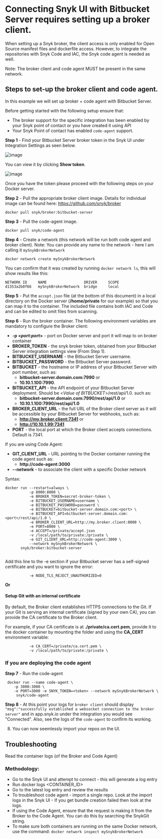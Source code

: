 # Connecting Snyk UI with Bitbucket Server requires setting up a broker client. 

When setting up a Snyk broker, the client access is only enabled for Open Source manifest files and dockerfile access. However, to integrate the repositories with Snyk Code and IAC, the Snyk code agent is needed as well.

Note: The broker client and code agent MUST be present in the same network.

## Steps to set-up the broker client and code agent. 
In this example we will set up broker + code agent with Bitbucket Server. 

Before getting started with the following setup ensure that:
  - The broker support for the specific integration has been enabled by your Snyk point of contact or you have created it using API
  - Your Snyk Point of contact has enabled ``code-agent`` support. 


**Step 1** - Find your Bitbucket Server broker token in the Snyk UI under Integration Settings as seen below. 

![image](https://user-images.githubusercontent.com/89480245/155851373-a44c9962-a6d9-4bda-8b86-f72c1447880c.png)

You can view it by clicking **Show token**. 

![image](https://user-images.githubusercontent.com/89480245/155851584-87a8b36d-cae7-4d77-9ef6-d0313b8916c7.png)

Once you have the token please proceed with the following steps on your Docker server.

**Step 2** - Pull the appropriate broker client image. Details for individual image can be found here: https://github.com/snyk/broker

`` docker pull snyk/broker:bitbucket-server ``

**Step 3** - Pull the code-agent image. 

`` docker pull snyk/code-agent ``

**Step 4** - Create a network (this network will be run both code agent and broker client). 
Note: You can provide any name to the network - here I am calling it `` mySnykBrokerNetwork `` 

`` docker network create mySnykBrokerNetwork ``

You can confirm that it was created by running ``docker network ls``, this will show results like this:
```
NETWORK ID     NAME                 DRIVER     SCOPE
d1353a2b0f66   mySnykBrokerNetwork  bridge     local
```
**Step 5** - Put the ``accept.json`` file (at the bottom of this document) in a local directory on the Docker server (**/home/private** for our example) so that you can map it to the container. The included file contains both IAC and Code and can be edited to omit files from scanning.

**Step 6** - Run the broker container. The following environment variables are mandatory to configure the Broker client:

- **-p <*port:port*>** - port on Docker server and port it will map to on broker container
- **BROKER_TOKEN** - the snyk broker token, obtained from your Bitbucket Server integration settings view (From Step 1).
- **BITBUCKET_USERNAME** - the Bitbucket Server username.
- **BITBUCKET_PASSWORD** - the Bitbucket Server password.
- **BITBUCKET** - the hostname or IP address of your Bitbucket Server with port number, such as:
  - **bitbucket-server.domain.com:7990** or 
  - **10.10.1.100:7990**.
- **BITBUCKET_API** - the API endpoint of your Bitbucket Server deployment. Should be <*Value of BITBUCKET*>/rest/api/1.0. such as:
  - **bitbucket-server.domain.com:7990/rest/api/1.0** or
  - **10.10.1.100:7990/rest/api/1.0**
- **BROKER_CLIENT_URL** - the full URL of the Broker client server as it will be accessible by your Bitbucket Server for webhooks, such as:
  - **http://my.broker.client:7341** or
  - **http://10.10.1.99:7341**
- **PORT** - the local port at which the Broker client accepts connections. Default is 7341.

If you are using Code Agent:
- **GIT_CLIENT_URL** - URL pointing to the Docker container running the code agent such as:
  - **http://code-agent:3000**
- **--network** - to associate the client with a specific Docker network 

Syntax:
````
docker run --restart=always \
           -p 8000:8000 \
           -e BROKER_TOKEN=secret-broker-token \
           -e BITBUCKET_USERNAME=username \
           -e BITBUCKET_PASSWORD=password \
           -e BITBUCKET=bitbucket-server.domain.com:<port> \
           -e BITBUCKET_API=bitbucket-server.domain.com:<port>/rest/api/1.0 \
           -e BROKER_CLIENT_URL=http://my.broker.client:8000 \
           -e PORT=8000 \
           -e ACCEPT=/private/accept.json
           -v /local/path/to/private:/private \
           -e GIT_CLIENT_URL=http://code-agent:3000 \
           --network mySnykBrokerNetwork \
       snyk/broker:bitbucket-server
       
````
Add this line to the -e section if your Bitbucket server has a self-signed certificate and you want to ignore the error:
```
           -e NODE_TLS_REJECT_UNAUTHORIZED=0
```           
**Or**

#### Setup Git with an internal certificate ####
By default, the Broker client establishes HTTPS connections to the Git. If your Git is serving an internal certificate (signed by your own CA), you can provide the CA certificate to the Broker client.

For example, if your CA certificate is at **./private/ca.cert.pem**, provide it to the docker container by mounting the folder and using the **CA_CERT** environment variable:

```
           -e CA_CERT=/private/ca.cert.pem \
           -v /local/path/to/private:/private \
```
### If you are deploying the code agent ###
**Step 7** - Run the code-agent
````
 docker run --name code-agent \
    -p 3000:3000 \
    -e PORT=3000 -e SNYK_TOKEN=<token> --network mySnykBrokerNetwork \
     snyk/code-agent 
````

**Step 8** - At this point your logs for ``broker client`` should display ``"msg":"successfully established a websocket connection to the broker server"`` and in app.snyk.io under the integration you would see "Connected". Also, see the logs of the ``code-agent`` to confirm its working. 

8. You can now seemlessly import your repos on the UI. 
## Troubleshooting ##
Read the container logs (of the Broker and Code Agent) 
### Methodology: ### 
- Go to the Snyk UI and attempt to connect - this will generate a log entry
- Run docker logs <CONTAINER_ID> 
- Go to the latest log entry and review the results
- To troubleshoot code agent - import a single repo. Look at the import logs in the Snyk UI - If you get bundle creation failed then look at the logs.
- If using the Code Agent, ensure that the request is making it from the Broker to the Code Agent. You can do this by searching the SnykGit string.
- To make sure both containers are running on the same Docker network, use the command: ``docker network inspect mySnykBrokerNetwork``

